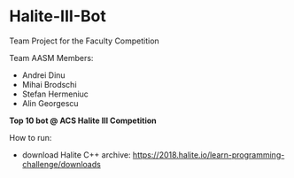# Halite-III-Bot
Team Project for the Faculty Competition


Team AASM Members:

* Andrei Dinu
* Mihai Brodschi
* Stefan Hermeniuc
* Alin Georgescu

**Top 10 bot @ ACS Halite III Competition**

How to run: 
  * download Halite C++ archive: https://2018.halite.io/learn-programming-challenge/downloads
